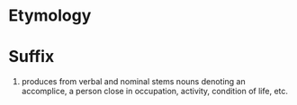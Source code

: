 # Etymology
# Suffix
1. produces from verbal and nominal stems nouns denoting an accomplice, a person close in occupation, activity, condition of life, etc.